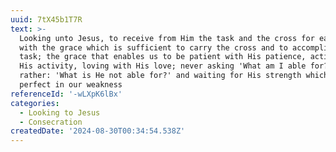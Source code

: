 ```yaml
---
uuid: 7tX45b1T7R
text: >-
  Looking unto Jesus, to receive from Him the task and the cross for each day,
  with the grace which is sufficient to carry the cross and to accomplish the
  task; the grace that enables us to be patient with His patience, active with
  His activity, loving with His love; never asking 'What am I able for?' but
  rather: 'What is He not able for?' and waiting for His strength which is made
  perfect in our weakness
referenceId: '-wLXpK6lBx'
categories:
  - Looking to Jesus
  - Consecration
createdDate: '2024-08-30T00:34:54.538Z'
---
```


